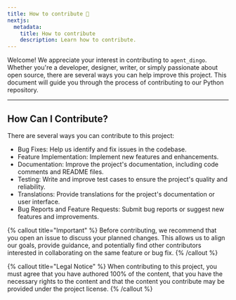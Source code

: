 ```yaml
---
title: How to contribute 🤗
nextjs:
  metadata:
    title: How to contribute
    description: Learn how to contribute.
---
```


Welcome! We appreciate your interest in contributing to `agent_dingo`. Whether you're a developer, designer, writer, or simply passionate about open source, there are several ways you can help improve this project. This document will guide you through the process of contributing to our Python repository.

---

## How Can I Contribute?

There are several ways you can contribute to this project:

- Bug Fixes: Help us identify and fix issues in the codebase.
- Feature Implementation: Implement new features and enhancements.
- Documentation: Improve the project's documentation, including code comments and README files.
- Testing: Write and improve test cases to ensure the project's quality and reliability.
- Translations: Provide translations for the project's documentation or user interface.
- Bug Reports and Feature Requests: Submit bug reports or suggest new features and improvements.

{% callout title="Important" %}
Before contributing, we recommend that you open an issue to discuss your planned changes. This allows us to align our goals, provide guidance, and potentially find other contributors interested in collaborating on the same feature or bug fix.
{% /callout %}

{% callout title="Legal Notice" %}
When contributing to this project, you must agree that you have authored 100% of the content, that you have the necessary rights to the content and that the content you contribute may be provided under the project license.
{% /callout %}
